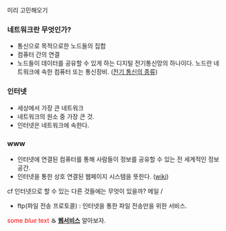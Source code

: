 미리 고민해오기 

### 네트워크란 무엇인가?

- 통신으로 목적으로한 노드들의 집합
- 컴퓨터 간의 연결
- 노드들이 데이터를 공유할 수 있게 하는 디지털 전기통신망의 하나이다. 노드란 네트워크에 속한
컴퓨터 또는 통신장비.
([전기 통신의 종류](https://ko.wikipedia.org/wiki/%EC%A0%84%EA%B8%B0_%ED%86%B5%EC%8B%A0))

### 인터넷
- 세상에서 가장 큰 네트워크
- 네트워크의 원소 중 가장 큰 것.
- 인터넷은 네트워크에 속한다.


### www
- 인터넷에 연결된 컴퓨터를 통해 사람들이 정보를 공유할 수 있는 전 세계적인 정보 공간.
- 인터넷을 통한 상호 연결된 웹페이지 시스템을 뜻한다. 
([wiki](https://ko.wikipedia.org/wiki/%EC%9B%94%EB%93%9C_%EC%99%80%EC%9D%B4%EB%93%9C_%EC%9B%B9))

cf 인터넷으로 할 수 있는 다른 것들에는 무엇이 있을까?
메일 / 
* ftp(파일 전송 프로토콜) : 인터넷을 통한 파일 전송만을 위한 서비스.
 
<span style="color:red">some *blue* text</span>
**♨**
**[웹서비스](https://ko.wikipedia.org/wiki/%EC%9B%B9_%EC%84%9C%EB%B9%84%EC%8A%A4)** 알아보자. 
